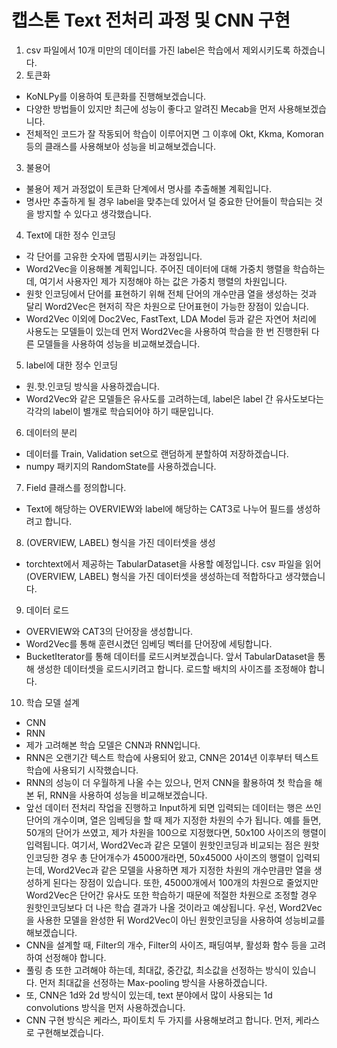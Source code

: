 # 캡스톤 Text 전처리 과정 및 CNN 구현

1. csv 파일에서 10개 미만의 데이터를 가진 label은 학습에서 제외시키도록 하겠습니다.
2. 토큰화
- KoNLPy를 이용하여 토큰화를 진행해보겠습니다.
- 다양한 방법들이 있지만 최근에 성능이 좋다고 알려진 Mecab을 먼저 사용해보겠습니다.
- 전체적인 코드가 잘 작동되어 학습이 이루어지면 그 이후에 Okt, Kkma, Komoran 등의 클래스를 사용해보아 성능을 비교해보겠습니다.
3. 불용어
- 불용어 제거 과정없이 토큰화 단계에서 명사를 추출해볼 계획입니다.
- 명사만 추출하게 될 경우 label을 맞추는데 있어서 덜 중요한 단어들이 학습되는 것을 방지할 수 있다고 생각했습니다.
4. Text에 대한 정수 인코딩
- 각 단어를 고유한 숫자에 맵핑시키는 과정입니다.
- Word2Vec을 이용해볼 계획입니다. 주어진 데이터에 대해 가중치 행렬을 학습하는데, 여기서 사용자인 제가 지정해야 하는 값은 가중치 행렬의 차원입니다.
- 원핫 인코딩에서 단어를 표현하기 위해 전체 단어의 개수만큼 열을 생성하는 것과 달리 Word2Vec은 현저히 작은 차원으로 단어표현이 가능한 장점이 있습니다.
- Word2Vec 이외에 Doc2Vec, FastText, LDA Model 등과 같은 자연어 처리에 사용도는 모델들이 있는데 먼저 Word2Vec을 사용하여 학습을 한 번 진행한뒤 다른 모델들을 사용하여 성능을 비교해보겠습니다.
5. label에 대한 정수 인코딩
- 원.핫.인코딩 방식을 사용하겠습니다.
- Word2Vec와 같은 모델들은 유사도를 고려하는데, label은 label 간 유사도보다는 각각의 label이 별개로 학습되어야 하기 때문입니다.
6. 데이터의 분리
- 데이터를 Train, Validation set으로 랜덤하게 분할하여 저장하겠습니다.
- numpy 패키지의 RandomState를 사용하겠습니다.
7. Field 클래스를 정의합니다.
- Text에 해당하는 OVERVIEW와 label에 해당하는 CAT3로 나누어 필드를 생성하려고 합니다.
8. (OVERVIEW, LABEL) 형식을 가진 데이터셋을 생성
- torchtext에서 제공하는 TabularDataset을 사용할 예정입니다. csv 파일을 읽어 (OVERVIEW, LABEL) 형식을 가진 데이터셋을 생성하는데 적합하다고 생각했습니다.
9. 데이터 로드
- OVERVIEW와 CAT3의 단어장을 생성합니다.
- Word2Vec를 통해 훈련시켰던 임베딩 벡터를 단어장에 세팅합니다.
- BucketIterator를 통해 데이터를 로드시켜보겠습니다. 앞서 TabularDataset을 통해 생성한 데이터셋을 로드시키려고 합니다. 로드할 배치의 사이즈를 조정해야 합니다.
10. 학습 모델 설계
- CNN
- RNN
- 제가 고려해본 학습 모델은 CNN과 RNN입니다.
- RNN은 오랜기간 텍스트 학습에 사용되어 왔고, CNN은 2014년 이후부터 텍스트 학습에 사용되기 시작했습니다.
- RNN의 성능이 더 우월하게 나올 수는 있으나, 먼저 CNN을 활용하여 첫 학습을 해본 뒤, RNN을 사용하여 성능을 비교해보겠습니다.
- 앞선 데이터 전처리 작업을 진행하고 Input하게 되면 입력되는 데이터는 행은 쓰인 단어의 개수이며, 열은 임베딩을 할 때 제가 지정한 차원의 수가 됩니다. 예를 들면, 50개의 단어가 쓰였고, 제가 차원을 100으로 지정했다면, 50x100 사이즈의 행렬이 입력됩니다. 여기서, Word2Vec과 같은 모델이 원핫인코딩과 비교되는 점은 원핫인코딩한 경우 총 단어개수가 45000개라면, 50x45000 사이즈의 행렬이 입력되는데, Word2Vec과 같은 모델을 사용하면 제가 지정한 차원의 개수만큼만 열을 생성하게 된다는 장점이 있습니다. 또한, 45000개에서 100개의 차원으로 줄었지만 Word2Vec은 단어간 유사도 또한 학습하기 때문에 적절한 차원으로 조정할 경우 원핫인코딩보다 더 나은 학습 결과가 나올 것이라고 예상됩니다. 우선, Word2Vec을 사용한 모델을 완성한 뒤 Word2Vec이 아닌 원핫인코딩을 사용하여 성능비교를 해보겠습니다.
- CNN을 설계할 때, Filter의 개수, Filter의 사이즈, 패딩여부, 활성화 함수 등을 고려하여 선정해야 합니다.
- 풀링 층 또한 고려해야 하는데, 최대값, 중간값, 최소값을 선정하는 방식이 있습니다. 먼저 최대값을 선정하는 Max-pooling 방식을 사용하겠습니다.
- 또, CNN은 1d와 2d 방식이 있는데, text 분야에서 많이 사용되는 1d convolutions 방식을 먼저 사용하겠습니다.
- CNN 구현 방식은 케라스, 파이토치 두 가지를 사용해보려고 합니다. 먼저, 케라스로 구현해보겠습니다.